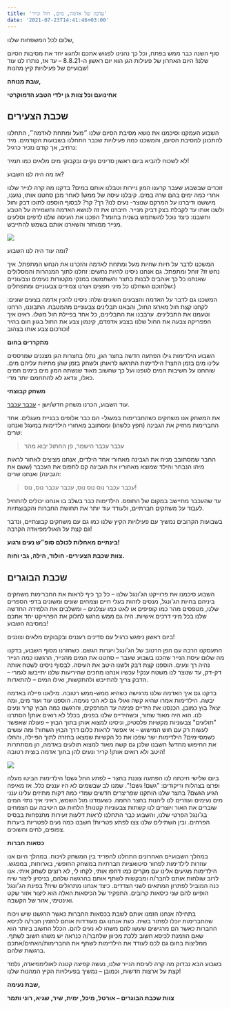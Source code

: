 ```yaml
---
title: 'עדכון של אדמה, מים, חול ונייר'
date: '2021-07-23T14:41:46+03:00'
---
```

שלום לכל המשפחות שלנו,

סוף השנה כבר ממש בפתח, וכל כך נהנינו לפגוש אתכם ולחגוג יחד את מסיבות הסיום שלנו! היום האחרון של פעילות הגן הוא יום ראשון ה-8.8.21 – עד אז, נותרו לנו עוד שבועיים של פעילויות קיץ מהנות!

**שבת מנוחה,**

**אחינועם וכל צוות גן ילדי הטבע הדמוקרטי**

## שכבת הצעירים

השבוע העמקנו וסיכמנו את נושא מסיבת הסיום שלנו ״מעל ומתחת לאדמה״, התחלנו להתכונן למסיבת הסיום, והמשכנו כמה פעילויות שכבר התחלנו בשבועות הקודמים. מיד נרחיב, אך קודם נזכיר כרגיל:  

לא לשכוח להביא ביום ראשון סדינים נקיים ובקבוקי מים מלאים כמו תמיד!

אז מה היה לנו השבוע?

זוכרים שבשבוע שעבר קרענו המון ניירות וטבלנו אותם במים? בדקנו מה קרה לנייר שלנו אחרי כמה ימים בהם שרה במים. קיבלנו עיסה של ממש! לאחר מכן סחטנו אותו, נגענו, מיששנו ודיברנו על המרקם שנוצר- נעים לנו? רך? קר? לבסוף הוספנו לתוכו דבק וחול ולשנו אותו עד לקבלת בצק דביק מנייר. חיברנו את זה לנושא האדמה והשמירה על הטבע וחשבנו: כיצד נוכל להשתמש בשנית בחומר? הפכנו את העיסה שלנו לדפים וסלעים מנייר ממוחזר והשארנו אותם בשמש להתייבש.

![](/img/pics/עיסת-נייר-צעירים.jpeg)

ומה עוד היה לנו השבוע?

המשכנו לדבר על חיות שחיות מעל ומתחת לאדמה והזכרנו את הנחש המתפתל. איך נחש זז? זוחל ומתפתל. גם אנחנו ניסינו להיות נחשים: זחלנו לתוך המנהרות והמסלולים שאנחנו כל כך אוהבים לבנות בחצר והשתמשנו במנקי מקטורות נעימים וצבעוניים שלתוכם השחלנו כל מיני חפצים ויצרנו צמידים צבעוניים ומתפתלים:)

המשכנו גם לדבר על האדמה והצבעים השונים שלה: ניסינו להכין אדמה בצעים שונים: לקחנו קצת חול מארגז החול, והבאנו תבלינים צבעוניים מהמטבח. התבוננו, הרחנו וטעמנו את התבלינים. ערבבנו את התבלינים, כל אחד בפיילת חול משלו. ראינו איך הפפריקה צבעה את החול שלנו בצבע אדמדם, קינמון צבע את החול בגוון חום בהיר וכורכום צבע אותו בצהוב!

**מתקררים בחום**

השבוע הילדימות גילו הפתעה חדשה בחצר הגן, נתלו בחצרות הגן מצננים שמרססים עלינו מים בזמן החצר! הילדימות התרגשו לראותן ולשחק בזמן שהן מתיזות עליהם מים. שוחחנו על חשיבות המים לגופנו ועל כך שחשוב מאוד שנשתה המון מים בימים חמים כאלו, ונדאג לא להתחמם יותר מדי.

**משחק קבוצתי**

עוד השבוע, הכרנו משחק חדש/ישן - [עכבר עכבר](< https://www.zemereshet.co.il/player/player.asp?perf_id=7696>).

את המשחק אנו משחקים כשהחברימות במעגל- הם כבר אלופים בבניית מעגלים. אחד החברימות מחזיק את הגבינה (חפץ כלשהו) ומסתובב מאחורי הילדימות במעגל ואנחנו שרים:

> עכבר עכבר הישמר, פן החתול יבוא מהר

החבר שמסתובב מניח את הגבינה מאחורי אחד הילדים, אנחנו מציצים לאחור לראות מיהו הנבחר והילד שמוצא מאחוריו את הגבינה קם לתפוס את העכבר (ששם את הגבינה) ואנחנו שרים:

> עכבר עכבר נוס נוס נוס, עכבר עכבר נוס, נוס!

עד שהעכבר מתיישב במקום של התופס. הילדימות כבר בשלב בו אנחנו יכולים להתחיל לעבוד על משחקים חברתיים, ולעודד עוד יותר את תחושת החברות והקבוצתיות.

בשבועות הקרובים נמשיך עם פעילויות הקיץ שלנו כמו גם עם משחקים קבוצתיים, ונדבר גם קצת על האולימפיאדה הקרבה!

**בינתיים מאחלות לכולם סופ״ש נעים ורגוע!**

**צוות שכבת הצעירים- חולוד, הילה, גבי וחוה.**



## שכבת הבוגרים

השבוע סיכמנו את פרוייקט הג'ונגל שלנו – כל כך כיף לראות את החברימות משחקים ביניהם בחיות הג'ונגל, מנסים לזהות בעלי חיים וצמחים שונים ומשונים בדפי הספרים שלנו, מטפסים מהר כמו קופיפים או לאט כמו עצלנים – ומשלבים את הלמידה החדשה שלנו בכל מיני דרכים אישיות. היה גם ממש מרגש לחלוק את הפרוייקט יחד אתכם במסיבה השבוע!

ביום ראשון ניפגש כרגיל עם סדינים רעננים ובקבוקים מלאים וצוננים!

התעסקנו הרבה עם הפן הרטוב של הג'ונגל ויערות הגשם. כשחזרנו מסוף השבוע, בדקנו מה שלום עיסת הנייר שהכנו בשבוע שעבר – סחטנו את המים מהנייר, הרגשנו כמה הנייר נהיה רך ונעים. הוספנו קצת דבק ולשנו היטב את העיסה. לבסוף ניסינו לשטח אותה דק-דק, עד שנוצר לנו משטח ענקי! עכשיו אנחנו מחכים שהיריעות שלנו יתייבשו לגמרי – הדבק צריך להתייבש ולהתקשות, ואילו המים – להתאדות.

בדקנו גם איך האדמה שלנו מרגישה כשהיא ממש-ממש רטובה. מילאנו פיילה באדמה יבשה. הילדימות אמרו שהיא קשה ואולי גם לא הכי נעימה. הוספנו עוד ועוד מים, ומה יצא? בוץ כמובן. הכנסנו את הידיים פנימה עד המרפקים, והרגשנו כמה הבוץ קריר ונעים לנו. הוא היה מאוד שחור, וכשהידיים שלנו בפנים, בכלל לא רואים אותן! הסתרנו "תולעים" צבעוניות מקשיות פלסטיק, וניסינו למצוא אותן בתוך הבוץ – פעולה שאפשר לעשות רק עם חוש המישוש – אי אפשר לראות כלום דרך הבוץ השחור! ומה עושים כשמסיימים? הילדימות ישר שפכו את כל הקשיות שמצאו בחזרה לתוך הפיילה, והחלו את החיפוש מחדש! חשבנו שלכן גם קשה מאוד למצוא תולעים באדמה, הן מסתתרות היטב ולא רואים אותן! קריר ונעים להן בתוך אדמה בוצית רטובה!

![](/img/pics/בוץ-בוגרים.jpg)

ביום שלישי חיכתה לנו הפתעה צוננת בחצר – לפתע החל גשם! הילדימות הביטו מעלה ופרצו בצהלות וריקודים: "גשם! גשם!". שמנו לב שבשמים לא היו עננים כלל. אז מאיפה הגיע הגשם? בחצר שלנו הותקנו שפריצרים חדשים שמדי כמה דקות מתיזים עלינו ענני מים נעימים ועוזרים לנו ליהנות בחצר החמה. כשעמדנו מול השמש, ראיני איך נתזי המים שוברים את האור ויוצרים לנו קשתות צבעוניות קטנות! הלחות גם היטיבה עם הצמחים בג'ונגל הפרטי שלנו, והשבוע כבר התחלנו לראות דלעות זעירות מתנפחות בבסיס הפרחים. ובין השתילים שלנו צצו לפתע פטריות! חשבנו כמה נעים לפטריות ביערות צפופים, לחים וחשוכים.

**כסאות חברות**

במהלך השבועיים האחרונים התחלנו להפריד בין המשחק לויכוח. במהלך היום אנו עוזרות לילדימות לפתור סיטואציות חברתיות במשחק החופשי, בארוחות, במפגש. הילדימות מגיעים אלינו עם  מקרים כמו דחפו אותי, לקחו לי, לא רוצים לשחק איתי. אנו לרוב שולחות אותם לחבר/ה ומבקשות לשתף אותם בהרגשה שלהם, בניסיון ליצור שיח כנה המוביל לפתרון המתאים לשני הצדדים. כיצד אנחנו מתרגלים שיח? בפינת הג׳ונגל הופיעו להם שני כיסאות קרובים. התפקיד של הכיסאות האלה הוא ליצור אזור שקט ואינטימי, אזור של הקשבה. 

בתחילה אנחנו הזמנו אותם לשבת בכסאות החברות כאשר הרגשנו שיש ויכוח שהחברימות יוכלו לפתור בשיח. כעת אנחנו גם מעודדות אותם להזמין חבר/ה לכיסא החברות כאשר הם מרגישים שעשו להם משהו לא נעים להם. הכלל החשוב ביותר הוא שאם הוזמנת לכיסא חשוב ללכת מכיוון שלחבר/ה כנראה יש משהו חשוב לשתף. ממליצות בחום גם לכם לעודד את הילדימות לשתף את החברימות/האחים/אתכם ברגשות שלהם.

בשבוע הבא נבדוק מה קרה לעיסת הנייר שלנו, נעשה קפיצה קטנה לאולימפיאדה, נלמד קצת על ארצות חדשות, וכמובן – נמשיך בפעילויות הקיץ המהנות שלנו!

**שבת נעימה,**

**צוות שכבת הבוגרים – אורטל, מיכל, ימית, שיר, שגיא, רוני ותמר**
